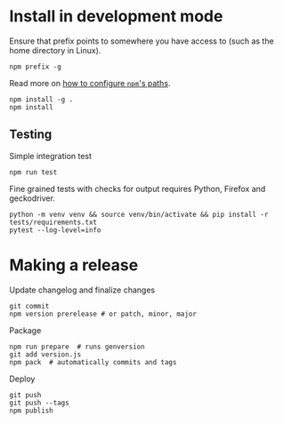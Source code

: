 # Install in development mode

Ensure that prefix points to somewhere you have access to (such as the home directory in Linux).

    npm prefix -g

Read more on [how to configure `npm`'s paths](https://stackoverflow.com/a/13021677).

    npm install -g .
    npm install

## Testing

Simple integration test

    npm run test

Fine grained tests with checks for output requires Python, Firefox and geckodriver.

    python -m venv venv && source venv/bin/activate && pip install -r tests/requirements.txt
    pytest --log-level=info

# Making a release

Update changelog and finalize changes

    git commit
    npm version prerelease # or patch, minor, major

Package

    npm run prepare  # runs genversion
    git add version.js
    npm pack  # automatically commits and tags

Deploy

    git push
    git push --tags
    npm publish

